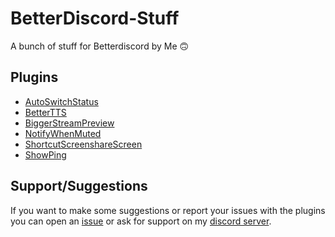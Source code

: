# BetterDiscord-Stuff
A bunch of stuff for Betterdiscord by Me 🙃
## Plugins
- [AutoSwitchStatus](https://github.com/nicola02nb/BetterDiscord-Stuff/tree/main/Plugins/AutoSwitchStatus)
- [BetterTTS](https://github.com/nicola02nb/BetterDiscord-Stuff/tree/main/Plugins/BetterTTS)
- [BiggerStreamPreview](https://github.com/nicola02nb/BetterDiscord-Stuff/tree/main/Plugins/BiggerStreamPreview)
- [NotifyWhenMuted](https://github.com/nicola02nb/BetterDiscord-Stuff/tree/main/Plugins/NotifyWhenMuted)
- [ShortcutScreenshareScreen](https://github.com/nicola02nb/BetterDiscord-Stuff/tree/main/Plugins/ShortcutScreenshareScreen)
- [ShowPing](https://github.com/nicola02nb/BetterDiscord-Stuff/tree/main/Plugins/ShowPing)
## Support/Suggestions
If you want to make some suggestions or report your issues with the plugins you can open an [issue](https://github.com/nicola02nb/BetterDiscord-Stuff/issues) or ask for support on my [discord server](https://discord.gg/hFuY8DfDGK).
